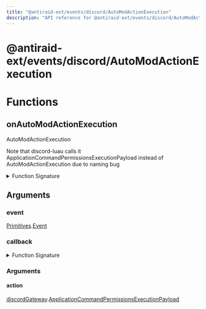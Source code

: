 ```yaml
---
title: "@antiraid-ext/events/discord/AutoModActionExecution"
description: "API reference for @antiraid-ext/events/discord/AutoModActionExecution"
---
```


<div id="@antiraid-ext/events/discord/AutoModActionExecution"></div>

# @antiraid-ext/events/discord/AutoModActionExecution

<div id="Functions"></div>

# Functions

<div id="onAutoModActionExecution"></div>

## onAutoModActionExecution

AutoModActionExecution



Note that discord-luau calls it ApplicationCommandPermissionsExecutionPayload instead of AutoModActionExecution due to naming bug

<details>
<summary>Function Signature</summary>

```luau
--- AutoModActionExecution
---
--- Note that discord-luau calls it ApplicationCommandPermissionsExecutionPayload instead of AutoModActionExecution due to naming bug
function onAutoModActionExecution(event: Primitives.Event, callback: (action: discordGateway.ApplicationCommandPermissionsExecutionPayload) -> ()) end
```

</details>

<div id="Arguments"></div>

## Arguments

<div id="event"></div>

### event

[Primitives](#module.Primitives).[Event](#Event)



<div id="callback"></div>

### callback

<details>
<summary>Function Signature</summary>

```luau
callback: (action: discordGateway.ApplicationCommandPermissionsExecutionPayload) -> ()
```

</details>

<div id="Arguments"></div>

### Arguments

<div id="action"></div>

#### action

[discordGateway](#module.discordGateway).[ApplicationCommandPermissionsExecutionPayload](#ApplicationCommandPermissionsExecutionPayload)



